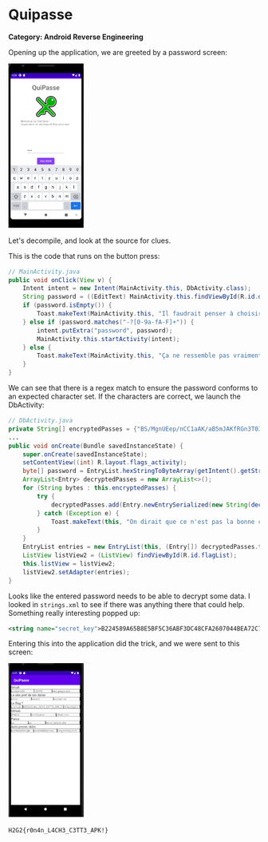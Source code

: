 # Quipasse
**Category: Android Reverse Engineering**

Opening up the application, we are greeted by a password screen:

<img width=30% src=images/app.png></img>

Let's decompile, and look at the source for clues.

This is the code that runs on the button press:
```java
// MainActivity.java
public void onClick(View v) {
    Intent intent = new Intent(MainActivity.this, DbActivity.class);
    String password = ((EditText) MainActivity.this.findViewById(R.id.dbPassword)).getText().toString();
    if (password.isEmpty()) {
        Toast.makeText(MainActivity.this, "Il faudrait penser à choisir un mot de passe.", 0).show();
    } else if (password.matches("-?[0-9a-fA-F]+")) {
        intent.putExtra("password", password);
        MainActivity.this.startActivity(intent);
    } else {
        Toast.makeText(MainActivity.this, "Ça ne ressemble pas vraiment à une clé ça.", 0).show();
    }
}
```

We can see that there is a regex match to ensure the password conforms to an expected character set. If the characters are correct, we launch the DbActivity:

```java
// DbActivity.java
private String[] encryptedPasses = {"BS/MgnUEep/nCC1aAK/aB5mJAKfRGn3T03/sePM8nVv9nn36UZZvi+/bsqHnaKtc", "Rly34A8V98gY467cQy6JfLZa/PNjtEXyxdyGva6pScZmEtMKsaaHv88wxvKDB44OoSqO0HPcbUpvp8tD2rCSlw==", "U+HaCImq6DmIKc+9rzhf41tbcPuXg0UCrEGPdmzMBdFRMC/mbVg+ITC+zvkJZi4PO2dhIg0PcnSPIlSt1VJzWw==", "YIY1M4r5M9cy1EgmB9WGB6ULTopi+b7MuJKsl82JCLr+P6FAJhwr4XDxbTL6Qw2m", "1NJxkx1uM5X6feZaCWa0nluQwrc0NF4xo69I2Uw0aJ0au4o0KfrzUPpQynxQB+nU", "szQ1W/w93pvU4wk3WXMkLYG7tuUsP55f2r915PmOkHJI9LVuAXMEFKhS+7Vl/HllZx+Mb2ILzjDSW1xqvdPg/fwidsy+WWpHatPnDDEToy8="};
...
public void onCreate(Bundle savedInstanceState) {
    super.onCreate(savedInstanceState);
    setContentView((int) R.layout.flags_activity);
    byte[] password = EntryList.hexStringToByteArray(getIntent().getStringExtra("password"));
    ArrayList<Entry> decryptedPasses = new ArrayList<>();
    for (String bytes : this.encryptedPasses) {
        try {
            decryptedPasses.add(Entry.newEntrySerialized(new String(decrypt(password, Base64.getDecoder().decode(bytes.getBytes())), StandardCharsets.UTF_8)));
        } catch (Exception e) {
            Toast.makeText(this, "On dirait que ce n'est pas la bonne clé :'(", 0).show();
        }
    }
    EntryList entries = new EntryList(this, (Entry[]) decryptedPasses.toArray(new Entry[0]));
    ListView listView2 = (ListView) findViewById(R.id.flagList);
    this.listView = listView2;
    listView2.setAdapter(entries);
}
```

Looks like the entered password needs to be able to decrypt some data. I looked in `strings.xml` to see if there was anything there that could help. Something really interesting popped up:
```xml
<string name="secret_key">B224589A65B8E5BF5C36ABF3DC48CFA2607044BEA72C796104087AEF576503BC</string>
```

Entering this into the application did the trick, and we were sent to this screen:

<img width=30% src=images/app-solved.png></img>

`H2G2{r0n4n_L4CH3_C3TT3_APK!}`
